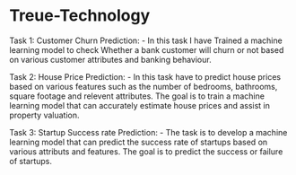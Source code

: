 # Treue-Technology
Task 1: Customer Churn Prediction: - 
      In this task I have Trained a machine learning model to check Whether a bank customer will churn or not based on various customer attributes and banking behaviour.
      
Task 2: House Price Prediction: -
       In this task have to predict house prices based on various features such as the number of bedrooms, bathrooms, square footage and relevent attributes. The goal is to train a machine learning model that can accurately estimate house prices and assist in property valuation.

Task 3: Startup Success rate Prediction: -
       The task is to develop a machine learning model that can predict the success rate of startups based on various attributs and features. The goal is to predict the success or failure of startups.
